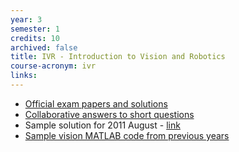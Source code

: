 ```yaml
---
year: 3
semester: 1
credits: 10
archived: false
title: IVR - Introduction to Vision and Robotics
course-acronym: ivr
links:
---
```


- [Official exam papers and solutions](https://betterinformatics.com/drive?next=0B2AAOQQZ_8BxOGx5MmVOZ280eGc)
- [Collaborative answers to short questions](https://betterinformatics.com/drive?next=1qk8pJtEvmnNQv4KccM-8EAQFk8PnVBUZmMWRD9-bc5c)
- Sample solution for 2011 August - [link](https://betterinformatics.com/drive?next=1mn7GuHeUxRG493N5-j1sgrFvzwzHHZNg7tT8FZSZpH4)
- [Sample vision MATLAB code from previous years](https://www.inf.ed.ac.uk/teaching/courses/ivr/matlab/flatpartrecog/)
